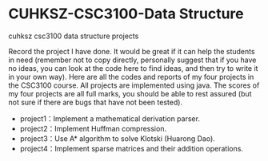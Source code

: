 # CUHKSZ-CSC3100-Data Structure
cuhksz csc3100 data structure projects

Record the project I have done. It would be great if it can help the students in need (remember not to copy directly, personally suggest that if you have no ideas, you can look at the code here to find ideas, and then try to write it in your own way). Here are all the codes and reports of my four projects in the CSC3100 course. All projects are implemented using java. The scores of my four projects are all full marks, you should be able to rest assured (but not sure if there are bugs that have not been tested).

* project1：Implement a mathematical derivation parser.
* project2：Implement Huffman compression.
* project3：Use A* algorithm to solve Klotski (Huarong Dao).
* project4：Implement sparse matrices and their addition operations.